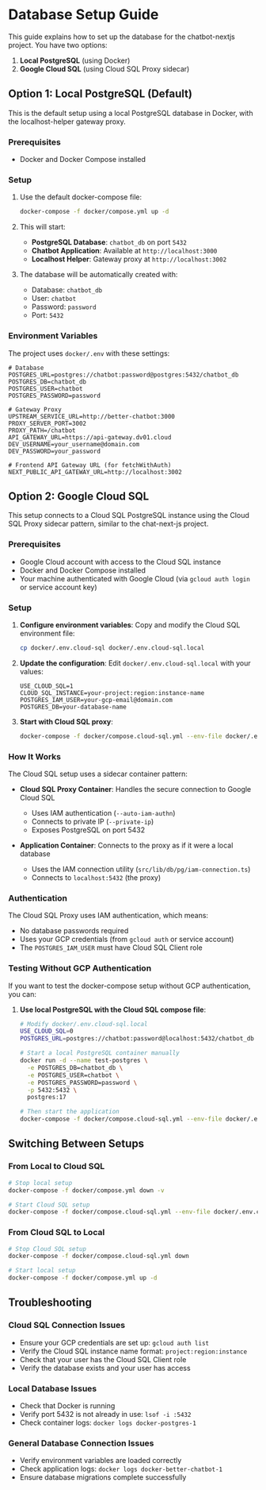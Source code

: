 # Database Setup Guide

This guide explains how to set up the database for the chatbot-nextjs project. You have two options:

1. **Local PostgreSQL** (using Docker)
2. **Google Cloud SQL** (using Cloud SQL Proxy sidecar)

## Option 1: Local PostgreSQL (Default)

This is the default setup using a local PostgreSQL database in Docker, with the localhost-helper gateway proxy.

### Prerequisites
- Docker and Docker Compose installed

### Setup
1. Use the default docker-compose file:
   ```bash
   docker-compose -f docker/compose.yml up -d
   ```

2. This will start:
   - **PostgreSQL Database**: `chatbot_db` on port `5432`
   - **Chatbot Application**: Available at `http://localhost:3000`
   - **Localhost Helper**: Gateway proxy at `http://localhost:3002`

3. The database will be automatically created with:
   - Database: `chatbot_db`
   - User: `chatbot`
   - Password: `password`
   - Port: `5432`

### Environment Variables
The project uses `docker/.env` with these settings:
```env
# Database
POSTGRES_URL=postgres://chatbot:password@postgres:5432/chatbot_db
POSTGRES_DB=chatbot_db
POSTGRES_USER=chatbot
POSTGRES_PASSWORD=password

# Gateway Proxy
UPSTREAM_SERVICE_URL=http://better-chatbot:3000
PROXY_SERVER_PORT=3002
PROXY_PATH=/chatbot
API_GATEWAY_URL=https://api-gateway.dv01.cloud
DEV_USERNAME=your_username@domain.com
DEV_PASSWORD=your_password

# Frontend API Gateway URL (for fetchWithAuth)
NEXT_PUBLIC_API_GATEWAY_URL=http://localhost:3002
```

## Option 2: Google Cloud SQL

This setup connects to a Cloud SQL PostgreSQL instance using the Cloud SQL Proxy sidecar pattern, similar to the chat-next-js project.

### Prerequisites
- Google Cloud account with access to the Cloud SQL instance
- Docker and Docker Compose installed
- Your machine authenticated with Google Cloud (via `gcloud auth login` or service account key)

### Setup

1. **Configure environment variables**:
   Copy and modify the Cloud SQL environment file:
   ```bash
   cp docker/.env.cloud-sql docker/.env.cloud-sql.local
   ```

2. **Update the configuration**:
   Edit `docker/.env.cloud-sql.local` with your values:
   ```env
   USE_CLOUD_SQL=1
   CLOUD_SQL_INSTANCE=your-project:region:instance-name
   POSTGRES_IAM_USER=your-gcp-email@domain.com
   POSTGRES_DB=your-database-name
   ```

3. **Start with Cloud SQL proxy**:
   ```bash
   docker-compose -f docker/compose.cloud-sql.yml --env-file docker/.env.cloud-sql.local up -d
   ```

### How It Works

The Cloud SQL setup uses a sidecar container pattern:

- **Cloud SQL Proxy Container**: Handles the secure connection to Google Cloud SQL
  - Uses IAM authentication (`--auto-iam-authn`)
  - Connects to private IP (`--private-ip`)
  - Exposes PostgreSQL on port 5432

- **Application Container**: Connects to the proxy as if it were a local database
  - Uses the IAM connection utility (`src/lib/db/pg/iam-connection.ts`)
  - Connects to `localhost:5432` (the proxy)

### Authentication

The Cloud SQL Proxy uses IAM authentication, which means:
- No database passwords required
- Uses your GCP credentials (from `gcloud auth` or service account)
- The `POSTGRES_IAM_USER` must have Cloud SQL Client role

### Testing Without GCP Authentication

If you want to test the docker-compose setup without GCP authentication, you can:

1. **Use local PostgreSQL with the Cloud SQL compose file**:
   ```bash
   # Modify docker/.env.cloud-sql.local
   USE_CLOUD_SQL=0
   POSTGRES_URL=postgres://chatbot:password@localhost:5432/chatbot_db

   # Start a local PostgreSQL container manually
   docker run -d --name test-postgres \
     -e POSTGRES_DB=chatbot_db \
     -e POSTGRES_USER=chatbot \
     -e POSTGRES_PASSWORD=password \
     -p 5432:5432 \
     postgres:17

   # Then start the application
   docker-compose -f docker/compose.cloud-sql.yml --env-file docker/.env.cloud-sql.local up -d better-chatbot
   ```

## Switching Between Setups

### From Local to Cloud SQL
```bash
# Stop local setup
docker-compose -f docker/compose.yml down -v

# Start Cloud SQL setup
docker-compose -f docker/compose.cloud-sql.yml --env-file docker/.env.cloud-sql.local up -d
```

### From Cloud SQL to Local
```bash
# Stop Cloud SQL setup
docker-compose -f docker/compose.cloud-sql.yml down

# Start local setup
docker-compose -f docker/compose.yml up -d
```

## Troubleshooting

### Cloud SQL Connection Issues
- Ensure your GCP credentials are set up: `gcloud auth list`
- Verify the Cloud SQL instance name format: `project:region:instance`
- Check that your user has the Cloud SQL Client role
- Verify the database exists and your user has access

### Local Database Issues
- Check that Docker is running
- Verify port 5432 is not already in use: `lsof -i :5432`
- Check container logs: `docker logs docker-postgres-1`

### General Database Connection Issues
- Verify environment variables are loaded correctly
- Check application logs: `docker logs docker-better-chatbot-1`
- Ensure database migrations complete successfully